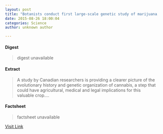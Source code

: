 ```yaml
---
layout: post
title: "Botanists conduct first large-scale genetic study of marijuana, hemp"
date: 2015-08-26 18:00:04
categories: Science
author: unknown author

---
```



#### Digest
>digest unavailable

#### Extract
>A study by Canadian researchers is providing a clearer picture of the evolutionary history and genetic organization of cannabis, a step that could have agricultural, medical and legal implications for this valuable crop....

#### Factsheet
>factsheet unavailable

[Visit Link](http://phys.org/news/2015-08-botanists-large-scale-genetic-marijuana-hemp.html)


